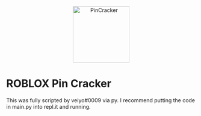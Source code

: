 <div align="center">
    <a href="https://discord.gg/kunai">
        <img
            alt="PinCracker"
            src="https://cdn.discordapp.com/attachments/930056703930671164/930104912526868480/unknown.png"
            width="150">
    </a>
</div>

# ROBLOX Pin Cracker

This was fully scripted by veiyo#0009 via py. I recommend
putting the code in main.py into repl.it and running.
